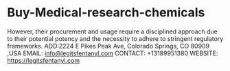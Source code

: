 # Buy-Medical-research-chemicals
However, their procurement and usage require a disciplined approach due to their potential potency and the necessity to adhere to stringent regulatory frameworks.   ADD:2224 E Pikes Peak Ave, Colorado Springs, CO 80909 ,USA EMAIL: info@legitsfentanyl.com CONTACT: +13189951380 WEBSITE: https://legitsfentanyl.com
